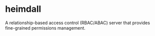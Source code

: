 # heimdall
A relationship-based access control (RBAC/ABAC) server that provides fine-grained permissions management.
